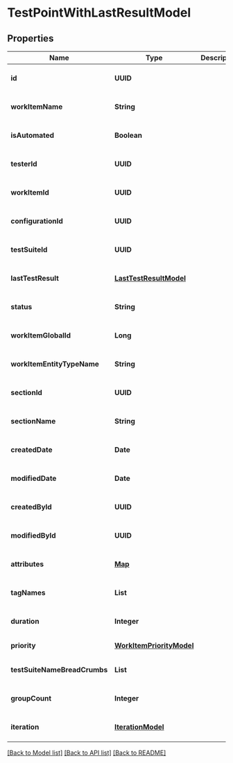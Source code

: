 # TestPointWithLastResultModel
## Properties

| Name | Type | Description | Notes |
|------------ | ------------- | ------------- | -------------|
| **id** | **UUID** |  | [optional] [default to null] |
| **workItemName** | **String** |  | [optional] [default to null] |
| **isAutomated** | **Boolean** |  | [optional] [default to null] |
| **testerId** | **UUID** |  | [optional] [default to null] |
| **workItemId** | **UUID** |  | [optional] [default to null] |
| **configurationId** | **UUID** |  | [optional] [default to null] |
| **testSuiteId** | **UUID** |  | [optional] [default to null] |
| **lastTestResult** | [**LastTestResultModel**](LastTestResultModel.md) |  | [optional] [default to null] |
| **status** | **String** |  | [optional] [default to null] |
| **workItemGlobalId** | **Long** |  | [optional] [default to null] |
| **workItemEntityTypeName** | **String** |  | [optional] [default to null] |
| **sectionId** | **UUID** |  | [optional] [default to null] |
| **sectionName** | **String** |  | [optional] [default to null] |
| **createdDate** | **Date** |  | [optional] [default to null] |
| **modifiedDate** | **Date** |  | [optional] [default to null] |
| **createdById** | **UUID** |  | [optional] [default to null] |
| **modifiedById** | **UUID** |  | [optional] [default to null] |
| **attributes** | [**Map**](AnyType.md) |  | [optional] [default to null] |
| **tagNames** | **List** |  | [optional] [default to null] |
| **duration** | **Integer** |  | [optional] [default to null] |
| **priority** | [**WorkItemPriorityModel**](WorkItemPriorityModel.md) |  | [default to null] |
| **testSuiteNameBreadCrumbs** | **List** |  | [optional] [default to null] |
| **groupCount** | **Integer** |  | [optional] [default to null] |
| **iteration** | [**IterationModel**](IterationModel.md) |  | [optional] [default to null] |

[[Back to Model list]](../README.md#documentation-for-models) [[Back to API list]](../README.md#documentation-for-api-endpoints) [[Back to README]](../README.md)

